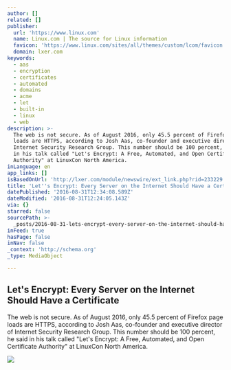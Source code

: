```yaml
---
author: []
related: []
publisher:
  url: 'https://www.linux.com'
  name: Linux.com | The source for Linux information
  favicon: 'https://www.linux.com/sites/all/themes/custom/lcom/favicon.ico'
  domain: lxer.com
keywords:
  - aas
  - encryption
  - certificates
  - automated
  - domains
  - acme
  - let
  - built-in
  - linux
  - web
description: >-
  The web is not secure. As of August 2016, only 45.5 percent of Firefox page
  loads are HTTPS, according to Josh Aas, co-founder and executive director of
  Internet Security Research Group. This number should be 100 percent, he said
  in his talk called "Let's Encrypt: A Free, Automated, and Open Certificate
  Authority" at LinuxCon North America.
inLanguage: en
app_links: []
isBasedOnUrl: 'http://lxer.com/module/newswire/ext_link.php?rid=233229'
title: 'Let''s Encrypt: Every Server on the Internet Should Have a Certificate'
datePublished: '2016-08-31T12:34:08.589Z'
dateModified: '2016-08-31T12:24:05.143Z'
via: {}
starred: false
sourcePath: >-
  _posts/2016-08-31-lets-encrypt-every-server-on-the-internet-should-have-a-ce.md
inFeed: true
hasPage: false
inNav: false
_context: 'http://schema.org'
_type: MediaObject

---
```

<article style=""><h1>Let's Encrypt: Every Server on the Internet Should Have a Certificate</h1><p>The web is not secure. As of August 2016, only 45.5 percent of Firefox page loads are HTTPS, according to Josh Aas, co-founder and executive director of Internet Security Research Group. This number should be 100 percent, he said in his talk called "Let's Encrypt: A Free, Automated, and Open Certificate Authority" at LinuxCon North America.</p><img src="https://www.linux.com/sites/lcom/files/lets-encrypt_0.png" /></article>